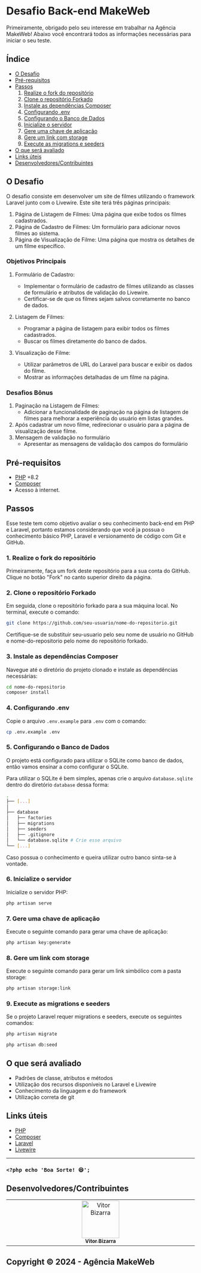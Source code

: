 
# Desafio Back-end MakeWeb

Primeiramente, obrigado pelo seu interesse em trabalhar na Agência MakeWeb! Abaixo você encontrará todos as informações necessárias para iniciar o seu teste.

## Índice

- [O Desafio](#o-desafio)
- [Pré-requisitos](#pré-requisitos)
- [Passos](#passos)
  1. [Realize o fork do repositório](#1-realize-o-fork-do-repositório)
  2. [Clone o repositório Forkado](#2-clone-o-repositório-forkado)
  3. [Instale as dependências Composer](#3-instale-as-dependências-composer)
  4. [Configurando .env](#4-configurando-env)
  5. [Configurando o Banco de Dados](#5-configurando-o-banco-de-dados)
  6. [Inicialize o servidor](#6-inicialize-o-servidor)
  7. [Gere uma chave de aplicação](#7-gere-uma-chave-de-aplicação)
  8. [Gere um link com storage](#8-gere-um-link-com-storage)
  9. [Execute as migrations e seeders](#9-execute-as-migrations-e-seeders)
- [O que será avaliado](#o-que-será-avaliado)
- [Links úteis](#links-úteis)
- [Desenvolvedores/Contribuintes](#desenvolvedorescontribuintes)

## O Desafio

O desafio consiste em desenvolver um site de filmes utilizando o framework Laravel junto com o Livewire. Este site terá três páginas principais:

1. Página de Listagem de Filmes: Uma página que exibe todos os filmes cadastrados.
2. Página de Cadastro de Filmes: Um formulário para adicionar novos filmes ao sistema.
3. Página de Visualização de Filme: Uma página que mostra os detalhes de um filme específico.

### Objetivos Principais

1. Formulário de Cadastro:
    - Implementar o formulário de cadastro de filmes utilizando as classes de formulário e atributos de validação do Livewire.
    - Certificar-se de que os filmes sejam salvos corretamente no banco de dados.

2. Listagem de Filmes:
    - Programar a página de listagem para exibir todos os filmes cadastrados.
    - Buscar os filmes diretamente do banco de dados.

3. Visualização de Filme:
    - Utilizar parâmetros de URL do Laravel para buscar e exibir os dados do filme.
    - Mostrar as informações detalhadas de um filme na página.

### Desafios Bônus

1. Paginação na Listagem de Filmes:
    - Adicionar a funcionalidade de paginação na página de listagem de filmes para melhorar a experiência do usuário em listas grandes.
2. Após cadastrar um novo filme, redirecionar o usuário para a página de visualização desse filme.
3. Mensagem de validação no formulário
    - Apresentar as mensagens de validação dos campos do formulário

## Pré-requisitos

- [PHP](https://www.php.net/) +8.2
- [Composer](https://getcomposer.org/download/)
- Acesso à internet.

## Passos

Esse teste tem como objetivo avaliar o seu conhecimento back-end em PHP e Laravel, portanto estamos considerando que você ja possua o conhecimento básico PHP, Laravel e versionamento de código com Git e GitHub.

### 1. Realize o fork do repositório

Primeiramente, faça um fork deste repositório para a sua conta do GitHub. Clique no botão "Fork" no canto superior direito da página.

### 2. Clone o repositório Forkado

Em seguida, clone o repositório forkado para a sua máquina local. No terminal, execute o comando:

```bash
git clone https://github.com/seu-usuario/nome-do-repositorio.git
```

Certifique-se de substituir seu-usuario pelo seu nome de usuário no GitHub e nome-do-repositorio pelo nome do repositório forkado.

### 3. Instale as dependências Composer

Navegue até o diretório do projeto clonado e instale as dependências necessárias:

```bash
cd nome-do-repositorio
composer install
```

### 4. Configurando .env

Copie o arquivo `.env.example` para `.env` com o comando:

```bash
cp .env.example .env
```

### 5. Configurando o Banco de Dados

O projeto está configurado para utilizar o SQLite como banco de dados, então vamos ensinar a como configurar o SQLite.

Para utilizar o SQLite é bem simples, apenas crie o arquivo `database.sqlite` dentro do diretório `database` dessa forma:

```bash
.
├── [...]
│
├── database
│   ├── factories
│   ├── migrations
│   ├── seeders
│   ├── .gitignore
│   └── database.sqlite # Crie esse arquivo
└── [...]
```

Caso possua o conhecimento e queira utilizar outro banco sinta-se à vontade.

### 6. Inicialize o servidor

Inicialize o servidor PHP:

```bash
php artisan serve
```

### 7. Gere uma chave de aplicação

Execute o seguinte comando para gerar uma chave de aplicação:

```bash
php artisan key:generate
```

### 8. Gere um link com storage

Execute o seguinte comando para gerar um link simbólico com a pasta storage:

```bash
php artisan storage:link
```

### 9. Execute as migrations e seeders

Se o projeto Laravel requer migrations e seeders, execute os seguintes comandos:

```bash
php artisan migrate

php artisan db:seed
```

## O que será avaliado

- Padrões de classe, atributos e métodos
- Utilização dos recursos disponíveis no Laravel e Livewire
- Conhecimento da linguagem e do framework
- Utilização correta de git

## Links úteis

- [PHP](https://www.php.net/)
- [Composer](https://getcomposer.org/)
- [Laravel](https://laravel.com/docs/11.x)
- [Livewire](https://livewire.laravel.com/)

<hr>

### `<?php echo 'Boa Sorte! 😄';`

## Desenvolvedores/Contribuintes

<table>
    <tbody>
        <tr>
            <td align="center" width="14.28%">
                <a href="https://github.com/vitorbizarra">
                    <img src="https://avatars.githubusercontent.com/u/79993997?v=4" width="100px;"
                        alt="Vitor Bizarra" />
                    <br />
                    <sub><b>Vitor Bizarra</b></sub>
                </a>
            </td>
        </tr>
    </tbody>
</table>

## Copyright ©️ 2024 - Agência MakeWeb
